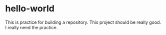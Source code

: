 # hello-world
This is practice for building a repository. 
This project should be really good. I really need the practice. 

